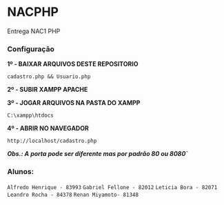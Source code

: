 # NACPHP
Entrega NAC1 PHP

### Configuração

**1º - BAIXAR ARQUIVOS DESTE REPOSITORIO**

`cadastro.php && Usuario.php`

**2º - SUBIR XAMPP APACHE**

**3º - JOGAR ARQUIVOS NA PASTA DO XAMPP**

`C:\xampp\htdocs`

**4º - ABRIR NO NAVEGADOR**

`http://localhost/cadastro.php`

***Obs.: A porta pode ser diferente mas por padrão 80 ou 8080`***


### Alunos:

`Alfredo Henrique - 83993`
`Gabriel Fellone - 82012`
`Leticia Bora - 82071`
`Leandro Rocha - 84378`
`Renan Miyamoto- 81348`